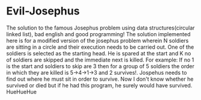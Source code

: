 # Evil-Josephus
The solution to the famous Josephus problem using data structures(circular linked list), bad english and good programming! 
The solution implemented here is for a modified version of the josephus problem wherein N soldiers are sitting in a circle and
their execution needs to be carried out. One of the soldiers is selected as the starting head. He is spared at the start and K 
no of soldiers are skipped and the immediate next is killed. For example: If no 1 is the start and soldiers to skip are 3 then
for a group of 5 soldiers the order in which they are killed is 5->4->1->3 and 2 survives!. Jospehus needs to find out where he
must sit in order to survive. Now I don't know whether he survived or died but if he had this program, he surely would have
survived. HueHueHue

